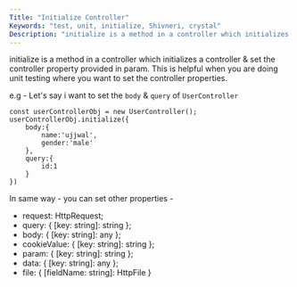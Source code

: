 ```yaml
---
Title: "Initialize Controller"
Keywords: "test, unit, initialize, Shivneri, crystal"
Description: "initialize is a method in a controller which initializes a controller."
---
```


initialize is a method in a controller which initializes a controller & set the controller property provided in param. This is helpful when you are doing unit testing where you want to set the controller properties.

e.g - Let's say i want to set the `body` & `query` of `UserController`

```
const userControllerObj = new UserController();
userControllerObj.initialize({
    body:{
        name:'ujjwal',
        gender:'male'
    },
    query:{
        id:1
    }
})
```

In same way - you can set other properties - 

* request: HttpRequest;
* query: { [key: string]: string };
* body: { [key: string]: any };
* cookieValue: { [key: string]: string };
* param: { [key: string]: string };
* data: { [key: string]: any };
* file: { [fieldName: string]: HttpFile }